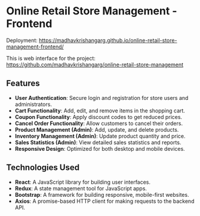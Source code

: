 # Online Retail Store Management - Frontend

Deployment: https://madhavkrishangarg.github.io/online-retail-store-management-frontend/

This is web interface for the project: https://github.com/madhavkrishangarg/online-retail-store-management

## Features

- **User Authentication**: Secure login and registration for store users and administrators.
- **Cart Functionality**: Add, edit, and remove items in the shopping cart.
- **Coupon Functionality**: Apply discount codes to get reduced prices.
- **Cancel Order Functionality**: Allow customers to cancel their orders.
- **Product Management (Admin)**: Add, update, and delete products.
- **Inventory Management (Admin)**: Update product quantity and price.
- **Sales Statistics (Admin)**: View detailed sales statistics and reports.
- **Responsive Design**: Optimized for both desktop and mobile devices.
## Technologies Used

- **React**: A JavaScript library for building user interfaces.
- **Redux**: A state management tool for JavaScript apps.
- **Bootstrap**: A framework for building responsive, mobile-first websites.
- **Axios**: A promise-based HTTP client for making requests to the backend API.
